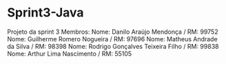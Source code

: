 # Sprint3-Java
Projeto da sprint 3 
Membros:
   Nome: Danilo Araújo Mendonça / RM: 99752
   Nome: Guilherme Romero Nogueira / RM: 97696
   Nome: Matheus Andrade da Silva / RM: 98398
   Nome: Rodrigo Gonçalves Teixeira Filho / RM: 99838
   Nome: Arthur Lima Nascimento / RM: 55105
